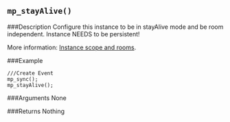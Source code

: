 ``mp_stayAlive()``
--------------

###Description
Configure this instance to be in stayAlive mode and be room independent. Instance NEEDS to be persistent!

More information: [Instance scope and rooms](concepts/scope).

###Example

```gml
///Create Event
mp_sync();
mp_stayAlive();
```

###Arguments
None

###Returns
Nothing